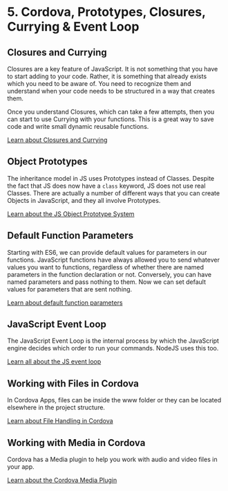 # 5. Cordova, Prototypes, Closures, Currying & Event Loop

## Closures and Currying

Closures are a key feature of JavaScript. It is not something that you have to start adding to your code. Rather, it is something that already exists which you need to be aware of. You need to recognize them and understand when your code needs to be structured in a way that creates them.

Once you understand Closures, which can take a few attempts, then you can start to use Currying with your functions. This is a great way to save code and write small dynamic reusable functions.

[Learn about Closures and Currying](./closure-curry.md)

## Object Prototypes

The inheritance model in JS uses Prototypes instead of Classes. Despite the fact that JS does now have a `class` keyword, JS does not use real Classes. There are actually a number of different ways that you can create Objects in JavaScript, and they all involve Prototypes.

[Learn about the JS Object Prototype System](./object-prototypes.md)

## Default Function Parameters

Starting with ES6, we can provide default values for parameters in our functions. JavaScript functions have always allowed you to send whatever values you want to functions, regardless of whether there are named parameters in the function declaration or not. Conversely, you can have named parameters and pass nothing to them. Now we can set default values for parameters that are sent nothing.

[Learn about default function parameters](./default-params.md)

## JavaScript Event Loop

The JavaScript Event Loop is the internal process by which the JavaScript engine decides which order to run your commands. NodeJS uses this too. 

[Learn all about the JS event loop](./event-loop)

## Working with Files in Cordova

In Cordova Apps, files can be inside the www folder or they can be located elsewhere in the project structure. 

[Learn about File Handling in Cordova](./file-assets.md)

## Working with Media in Cordova

Cordova has a Media plugin to help you work with audio and video files in your app.

[Learn about the Cordova Media Plugin](./cordova-media.md)
